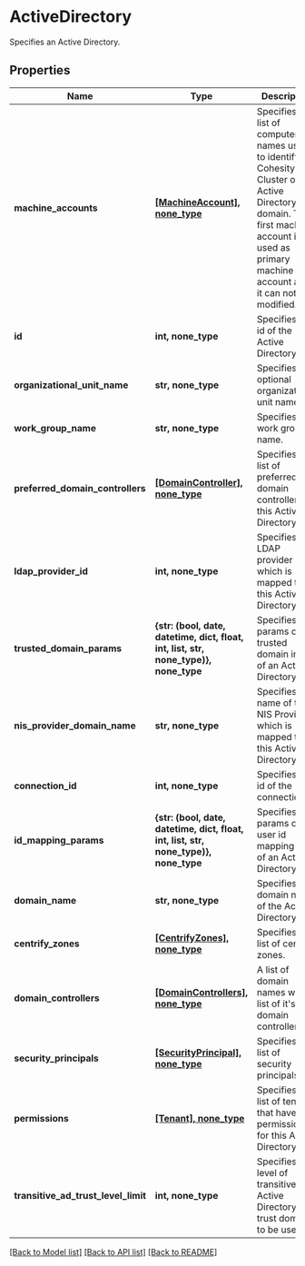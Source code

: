 # ActiveDirectory

Specifies an Active Directory.

## Properties
Name | Type | Description | Notes
------------ | ------------- | ------------- | -------------
**machine_accounts** | [**[MachineAccount], none_type**](MachineAccount.md) | Specifies a list of computer names used to identify the Cohesity Cluster on the Active Directory domain. The first machine account is used as primary machine account and it can not be modified. | 
**id** | **int, none_type** | Specifies the id of the Active Directory. | [optional] [readonly] 
**organizational_unit_name** | **str, none_type** | Specifies an optional organizational unit name. | [optional] 
**work_group_name** | **str, none_type** | Specifies a work group name. | [optional] 
**preferred_domain_controllers** | [**[DomainController], none_type**](DomainController.md) | Specifies a list of preferred domain controllers of this Active Directory. | [optional] 
**ldap_provider_id** | **int, none_type** | Specifies the LDAP provider id which is mapped to this Active Directory | [optional] 
**trusted_domain_params** | **{str: (bool, date, datetime, dict, float, int, list, str, none_type)}, none_type** | Specifies the params of trusted domain info of an Active Directory. | [optional] 
**nis_provider_domain_name** | **str, none_type** | Specifies the name of the NIS Provider which is mapped to this Active Directory. | [optional] 
**connection_id** | **int, none_type** | Specifies the id of the connection. | [optional] 
**id_mapping_params** | **{str: (bool, date, datetime, dict, float, int, list, str, none_type)}, none_type** | Specifies the params of the user id mapping info of an Active Directory. | [optional] 
**domain_name** | **str, none_type** | Specifies the domain name of the Active Directory. | [optional] 
**centrify_zones** | [**[CentrifyZones], none_type**](CentrifyZones.md) | Specifies a list of centrify zones. | [optional] 
**domain_controllers** | [**[DomainControllers], none_type**](DomainControllers.md) | A list of domain names with a list of it&#39;s domain controllers. | [optional] 
**security_principals** | [**[SecurityPrincipal], none_type**](SecurityPrincipal.md) | Specifies a list of security principals. | [optional] 
**permissions** | [**[Tenant], none_type**](Tenant.md) | Specifies the list of tenants that have permissions for this Active Directory. | [optional] 
**transitive_ad_trust_level_limit** | **int, none_type** | Specifies level of transitive Active Directory trust domains to be used. | [optional] 

[[Back to Model list]](../README.md#documentation-for-models) [[Back to API list]](../README.md#documentation-for-api-endpoints) [[Back to README]](../README.md)


